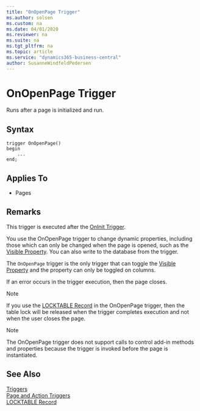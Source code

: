 ```yaml
---
title: "OnOpenPage Trigger"
ms.author: solsen
ms.custom: na
ms.date: 04/01/2020
ms.reviewer: na
ms.suite: na
ms.tgt_pltfrm: na
ms.topic: article
ms.service: "dynamics365-business-central"
author: SusanneWindfeldPedersen
---
```


# OnOpenPage Trigger
Runs after a page is initialized and run.  

## Syntax  
```  
trigger OnOpenPage()
begin
    ...
end;
```  

## Applies To  
-   Pages  

## Remarks  
 This trigger is executed after the [OnInit Trigger](devenv-oninit-trigger.md).  

 You use the OnOpenPage trigger to change dynamic properties, including those which can only be changed when the page is opened, such as the [Visible Property](../properties/devenv-visible-property.md). You can also write to the database from the trigger.  

 The `OnOpenPage` trigger is the only trigger that can toggle the [Visible Property](../properties/devenv-visible-property.md) and the property can only be toggled on columns. 

 If an error occurs in the trigger execution, then the page closes.  

> [!NOTE]  
>  If you use the [LOCKTABLE Record](../methods/devenv-locktable-method-record.md) in the OnOpenPage trigger, then the table lock will be released when the trigger completes execution and not when the user closes the page.  

> [!NOTE]  
>  The OnOpenPage trigger does not support calls to control add-in methods and properties because the trigger is invoked before the page is instantiated. <!-- For more information see, [Exposing Methods and Properties in a Windows Client Control Add-in](exposing-methods-and-properties-in-a-windows-client-control-add-in.md).-->

## See Also  
 [Triggers](devenv-triggers.md)  
 [Page and Action Triggers](devenv-page-and-action-triggers.md)  
 [LOCKTABLE Record](../methods/devenv-locktable-method-record.md)  